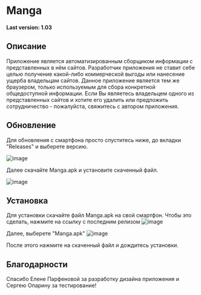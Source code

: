 # Manga
__Last version: 1.03__

## Описание
Приложение является автоматизированным сборщиком информации с представленных в нём сайтов. Разработчик приложения не ставит себе целью получение какой-либо коммерческой выгоды или нанесение ущерба владельцам сайтов. Данное приложение является тем же браузером, только используемым для сбора конкретной общедоступной информации. Если Вы являетесь владельцем одного из представленных сайтов и хотите его удалить или предложить сотрудничество - пожалуйста, свяжитесь с автором приложения.

## Обновление
Для обновления с смартфона просто спуститесь ниже, до вкладки "Releases" и выберете версию.

![image](https://user-images.githubusercontent.com/61615198/192099732-5e14a5ad-92e6-4764-862e-f796a8c79894.png)

Далее скачайте Manga.apk и установите скаченный файл.

![image](https://user-images.githubusercontent.com/61615198/192099767-b6d2d64e-d311-468f-ba4b-570e2e250e56.png)

## Установка
Для установки скачайте файл Manga.apk на свой смартфон. Чтобы это сделать, нажмите на ссылку с последним релизом 
![image](https://user-images.githubusercontent.com/61615198/192099600-b31f3a77-64d0-4690-8b25-638490ea3d7c.png)

Далее, выберете "Manga.apk"
![image](https://user-images.githubusercontent.com/61615198/192099616-0964d13f-dbb6-457c-a44a-c2f7a54c69ab.png)

После этого нажмите на скаченный файл и дождитесь установки.

## Благодарности
Спасибо Елене Парфеновой за разработку дизайна приложения и Сергею Опарину за тестирование!
